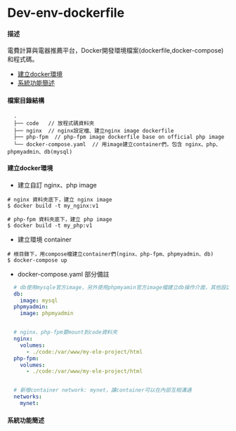 # Dev-env-dockerfile

#### 描述
電費計算與電器推薦平台，Docker開發環境檔案(dockerfile,docker-compose)和程式碼。
* [建立docker環境]()
* [系統功能簡述]()

#### 檔案目錄結構
```
  .
  ├── code   // 放程式碼資料夾
  ├── nginx  // nginx設定檔、建立nginx image dockerfile
  ├── php-fpm  // php-fpm image dockerfile base on official php image
  └── docker-compose.yaml  // 用image建立container們，包含 nginx、php、phpmyadmin、db(mysql)
```

#### 建立docker環境

* 建立自訂 nginx、php image
```shell
# nginx 資料夾底下，建立 nginx image
$ docker build -t my_nginx:v1

# php-fpm 資料夾底下，建立 php image
$ docker build -t my_php:v1
```

* 建立環境 container

```shell
# 根目錄下，用compose檔建立container們(nginx、php-fpm、phpmyadmin、db)
$ docker-compose up
```
* docker-compose.yaml 部分備註
```yaml
  # db使用mysqle官方image，另外使用phpmyamin官方image檔建立db操作介面，其他設定參考官方
  db:
    image: mysql
  phpmyadmin:
    image: phpmyadmin


  # nginx、php-fpm要mount到code資料夾
  nginx:
    volumes:
      - ./code:/var/www/my-ele-project/html
  php-fpm:
    volumes:
      - ./code:/var/www/my-ele-project/html


  # 新增container network: mynet，讓container可以在內部互相溝通 
  networks:
    mynet:
```

#### 系統功能簡述






